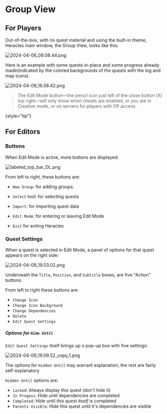 # Group View

## For Players

Out-of-the-box, with no quest material and using the built-in theme, Heracles main window, the Group View, looks like this:

![2024-04-06_09.08.44.png](2024-04-06_09.08.44.png)

Here is an example with some quests in-place and some progress already made(indicated by the colored backgrounds of the quests with the log and map icons).

![2024-04-09_16.58.42.png](2024-04-09_16.58.42.png)

> The Edit Mode button—the pencil icon just left of the close button (X) top right—will only show when cheats are enabled, or you are in Creative mode, or on servers for players with OP access.
>
{style="tip"}

## For Editors

### Buttons
When Edit Mode is active, more buttons are displayed:

![labeled_top_bar_DL.png](labeled_top_bar_DL.png)

From left to right, these buttons are:

- `New Group`: for adding groups.
- `Select` tool: for selecting quests

- `Import`: for importing quest data
- `Edit Mode`: for entering or leaving Edit Mode
- `Exit` for exiting Heracles

### Quest Settings
When a quest is selected in Edit Mode, a panel of options for that quest appears on the right side:

![2024-04-09_19.03.02.png](2024-04-09_19.03.02.png)

Underneath the `Title`, `Position`, and `Subtitle` boxes, are five "Action" buttons.

From left to right these buttons are:
- `Change Icon`
- `Change Icon Background`
- `Change Dependencies`
- `Delete`
- `Edit Quest Settings`

##### Options for `Hide Until`
`Edit Quest Settings` itself brings up o pop-up box with five settings:

![2024-04-09_19.09.52_copy_1.png](2024-04-09_19.09.52_copy_1.png)

The options for `Hidden Until` may warrant explanation; the rest are fairly self-explanatory

`Hidden Until` options are:
- `Locked`: Always display this quest (don't hide it)
- `In Progess`: Hide until dependencies are completed
- `Completed`: Hide until _this quest itself_ is completed
- `Parents Visible`: Hide this quest until it's dependencies are visible


